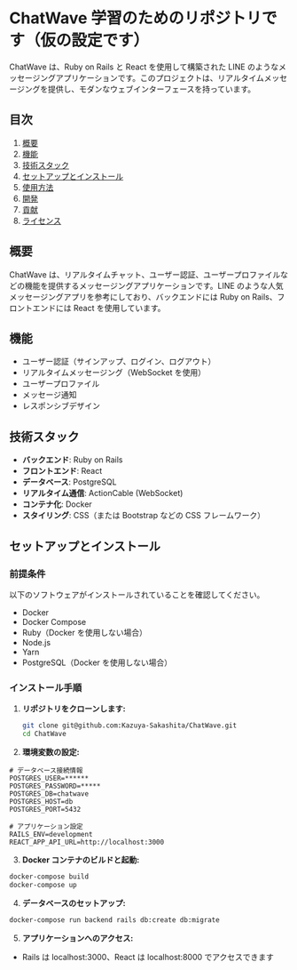 # ChatWave 学習のためのリポジトリです（仮の設定です）

ChatWave は、Ruby on Rails と React を使用して構築された LINE のようなメッセージングアプリケーションです。このプロジェクトは、リアルタイムメッセージングを提供し、モダンなウェブインターフェースを持っています。

## 目次

1. [概要](#概要)
2. [機能](#機能)
3. [技術スタック](#技術スタック)
4. [セットアップとインストール](#セットアップとインストール)
5. [使用方法](#使用方法)
6. [開発](#開発)
7. [貢献](#貢献)
8. [ライセンス](#ライセンス)

## 概要

ChatWave は、リアルタイムチャット、ユーザー認証、ユーザープロファイルなどの機能を提供するメッセージングアプリケーションです。LINE のような人気メッセージングアプリを参考にしており、バックエンドには Ruby on Rails、フロントエンドには React を使用しています。

## 機能

- ユーザー認証（サインアップ、ログイン、ログアウト）
- リアルタイムメッセージング（WebSocket を使用）
- ユーザープロファイル
- メッセージ通知
- レスポンシブデザイン

## 技術スタック

- **バックエンド**: Ruby on Rails
- **フロントエンド**: React
- **データベース**: PostgreSQL
- **リアルタイム通信**: ActionCable (WebSocket)
- **コンテナ化**: Docker
- **スタイリング**: CSS（または Bootstrap などの CSS フレームワーク）

## セットアップとインストール

### 前提条件

以下のソフトウェアがインストールされていることを確認してください。

- Docker
- Docker Compose
- Ruby（Docker を使用しない場合）
- Node.js
- Yarn
- PostgreSQL（Docker を使用しない場合）

### インストール手順

1. **リポジトリをクローンします:**

   ```bash
   git clone git@github.com:Kazuya-Sakashita/ChatWave.git
   cd ChatWave
   ```

2. **環境変数の設定:**

```plaintext
# データベース接続情報
POSTGRES_USER=******
POSTGRES_PASSWORD=*****
POSTGRES_DB=chatwave
POSTGRES_HOST=db
POSTGRES_PORT=5432

# アプリケーション設定
RAILS_ENV=development
REACT_APP_API_URL=http://localhost:3000
```

3. **Docker コンテナのビルドと起動:**

```bash
docker-compose build
docker-compose up
```

4. **データベースのセットアップ:**

```bash
docker-compose run backend rails db:create db:migrate
```

5. **アプリケーションへのアクセス:**

- Rails は localhost:3000、React は localhost:8000 でアクセスできます
